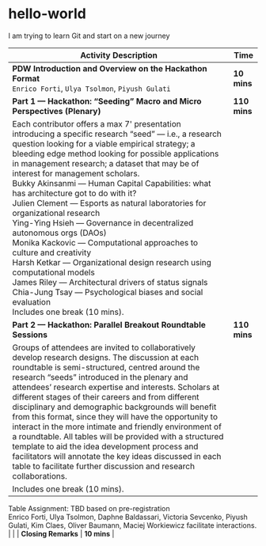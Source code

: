 # hello-world
I am trying to learn Git and start on a new journey


| Activity Description                                                                                                                          | Time     |
|-----------------------------------------------------------------------------------------------------------------------------------------------|----------|
| **PDW Introduction and Overview on the Hackathon Format**<br /> `Enrico Forti`, `Ulya Tsolmon`, `Piyush Gulati`                                                                                         | **10 mins**  |
| **Part 1 — Hackathon: “Seeding” Macro and Micro Perspectives (Plenary)**                                                                           | **110 mins** |
| Each contributor offers a max 7' presentation introducing a specific research “seed” — i.e., a research question looking for a viable empirical strategy; a bleeding edge method looking for possible applications in management research; a dataset that may be of interest for management scholars.<br />Bukky Akinsanmi — Human Capital Capabilities: what has architecture got to do with it?<br />Julien Clement — Esports as natural laboratories for organizational research<br />Ying-Ying Hsieh — Governance in decentralized autonomous orgs (DAOs)<br />Monika Kackovic — Computational approaches to culture and creativity<br />Harsh Ketkar — Organizational design research using computational models<br />James Riley — Architectural drivers of status signals<br />Chia-Jung Tsay — Psychological biases and social evaluation<br />Includes one break (10 mins). | |
| **Part 2 — Hackathon: Parallel Breakout Roundtable Sessions**                                                                                     | **110 mins** |
| Groups of attendees are invited to collaboratively develop research designs. The discussion at each roundtable is semi-structured, centred around the research “seeds” introduced in the plenary and attendees’ research expertise and interests. Scholars at different stages of their careers and from different disciplinary and demographic backgrounds will benefit from this format, since they will have the opportunity to interact in the more intimate and friendly environment of a roundtable. All tables will be provided with a structured template to aid the idea development process and facilitators will annotate the key ideas discussed in each table to facilitate further discussion and research collaborations. 
Includes one break (10 mins). | |
Table Assignment: TBD based on pre-registration                                                                                                 
Enrico Forti, Ulya Tsolmon, Daphne Baldassari, Victoria Sevcenko, Piyush Gulati, Kim Claes, Oliver Baumann, Maciej Workiewicz facilitate interactions. | |
| **Closing Remarks**                                                                                                                              | **10 mins**  |
